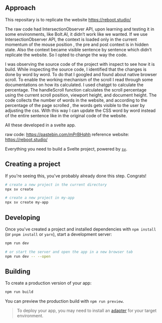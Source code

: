 ## Approach

This repositary is to replicate the website  https://reboot.studio/ 

The raw code had IntersectionObserver API, upon learning and testing it in some environments, like Bolt.AI, it didn’t work like we wanted. If we use IntersectionObserver API, the context is loaded only in the current momentum of the mouse position , the pre and post context is in hidden state. Also the context became visible sentence by sentence which didn’t replicate the website. So I opted to change the way the code. 

I was observing the source code of the project with inspect to see how it is build. While inspecting the source code, I identified that the changes is done by word by word. To do that I googled and found about native browser scroll. To enable the working mechanism of the scroll I read through some documentations on how its calculated. I used chatgpt to calculate the percentage. The handleScroll function calculates the scroll percentage using the current scroll position, viewport height, and document height.  The code collects the number of words in the website, and according to the percentage of the page scrolled , the words gets visible to the user by adjusting the css. With this way I can update the CSS word by word instead of the entire sentence like in the original code of the website. 

All these developed in a svelte app. 

raw code: https://pastebin.com/mPrBHqhh
reference website: https://reboot.studio/


Everything you need to build a Svelte project, powered by [`sv`](https://github.com/sveltejs/cli).

## Creating a project

If you're seeing this, you've probably already done this step. Congrats!

```bash
# create a new project in the current directory
npx sv create

# create a new project in my-app
npx sv create my-app
```

## Developing

Once you've created a project and installed dependencies with `npm install` (or `pnpm install` or `yarn`), start a development server:

```bash
npm run dev

# or start the server and open the app in a new browser tab
npm run dev -- --open
```

## Building

To create a production version of your app:

```bash
npm run build
```

You can preview the production build with `npm run preview`.

> To deploy your app, you may need to install an [adapter](https://svelte.dev/docs/kit/adapters) for your target environment.







